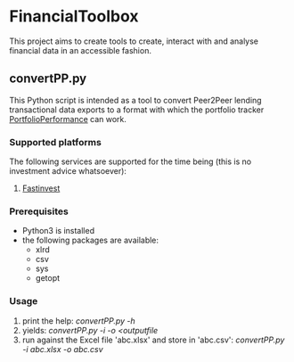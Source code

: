 # FinancialToolbox
This project aims to create tools to create, interact with and analyse financial data in an accessible fashion.

## convertPP.py
This Python script is intended as a tool to convert Peer2Peer lending transactional data exports to a format with which the portfolio tracker [PortfolioPerformance](https://www.portfolio-performance.info/portfolio/) can work.

### Supported platforms
The following services are supported for the time being (this is no investment advice whatsoever):
1. [Fastinvest](https://www.fastinvest.com/en)

### Prerequisites
- Python3 is installed
- the following packages are available:
  - xlrd
  - csv
  - sys
  - getopt

### Usage
1. print the help: _convertPP.py -h_
  1. yields: _convertPP.py -i <inputfile> -o <outputfile_
1. run against the Excel file 'abc.xlsx' and store in 'abc.csv': _convertPP.py -i abc.xlsx -o abc.csv_